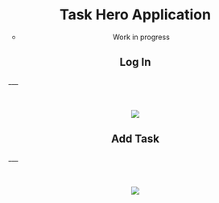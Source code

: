 <h1 align="center">Task Hero Application</h1>

<ul align="center">
  <li type="circle">Work in progress </li>
</ul>

<h2 align="center">Log In</h2>
___

<p align="center">
  <br><br>
  <img src="https://github.com/chriswebb09/taskhero/blob/master/login.jpg">
</p>



<h2 align="center">Add Task</h2>
___

<p align="center">
  <br><br>
  <img src="https://github.com/chriswebb09/taskhero/blob/master/task.jpg">
</p>
